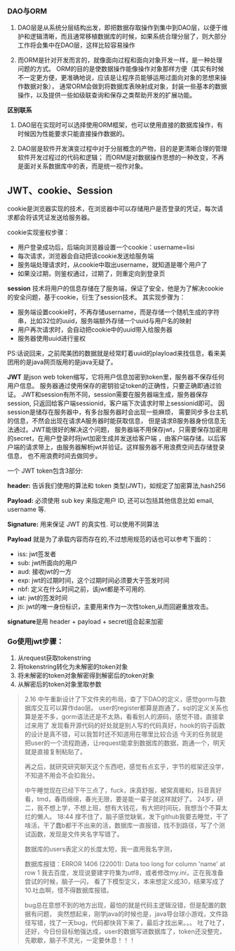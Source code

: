 
### DAO与ORM
1. DAO层是从系统分层结构出发，即把数据存取操作到集中到DAO层，以便于维护和逻辑清晰，而且通常移植数据库的时候，如果系统合理分层了，则大部分工作将会集中在DAO层，这样比较容易操作

2. 而ORM是针对开发而言的，就像面向过程和面向对象开发一样，是一种处理问题的方式。
ORM的目的是使数据操作能像操作对象那样方便（其实有时候不一定更方便，更准确地说，应该是让程序员能够运用过面向对象的思想来操作数据对象），
通常ORM会做到将数据库表映射成对象，封装一些基本的数据操作，以及提供一些如级联查询和保存之类帮助开发的扩展功能。

**区别联系**
1. DAO层在实现时可以选择使用ORM框架，也可以使用直接的数据库操作，有时候因为性能要求只能直接操作数据的。 

2. DAO层是软件开发演变过程中对于分层概念的产物，目的是更清晰合理的管理软件开发过程过的代码和逻辑；
而ORM是对数据操作思想的一种改变，不再是面对关系数据库中的表，而是统一视作对象。

## **JWT、cookie、Session**
cookie是浏览器实现的技术，在浏览器中可以存储用户是否登录的凭证，每次请求都会将该凭证发送给服务器。

cookie实现鉴权步骤：
- 用户登录成功后，后端向浏览器设置一个cookie：username=lisi
- 每次请求，浏览器会自动把该cookie发送给服务端
- 服务端处理请求时，从cookie中取出username，就知道是哪个用户了
- 如果没过期，则鉴权通过，过期了，则重定向到登录页


**session** 技术将用户的信息存储在了服务端，保证了安全，他是为了解决cookie的安全问题，基于cookie，衍生了session技术。
其实现步骤为：
- 服务端设置cookie时，不再存储username，而是存储一个随机生成的字符串，比如32位的uuid，服务端额外存储一个uuid与用户名的映射
- 用户再次请求时，会自动把cookie中的uuid带入给服务器
- 服务器使用uuid进行鉴权

PS:话说回来，之前爬美团的数据就是经常盯着uuid的playload来找信息，看来美团用的是java网页版用的是java无疑了。


**JWT** 是json web token缩写，它将用户信息加密到token里，服务器不保存任何用户信息。
服务器通过使用保存的密钥验证token的正确性，只要正确即通过验证。
JWT和session有所不同，session需要在服务器端生成，服务器保存session,
只返回给客户端sessionid，客户端下次请求时带上sessionid即可。
因session是储存在服务器中，有多台服务器时会出现一些麻烦，
需要同步多台主机的信息，不然会出现在请求A服务器时能获取信息，
但是请求B服务器身份信息无法通过。JWT能很好的解决这个问题，
服务器端不用保存jwt，只需要保存加密用的secret，在用户登录时将jwt加密生成并发送给客户端
，由客户端存储，以后客户端的请求带上，由服务器解析jwt并验证。这样服务器不用浪费空间去存储登录信息，
也不用浪费时间去做同步。




一个 JWT token包含3部分:

**header:** 告诉我们使用的算法和 token 类型(JWT)，如规定了加密算法,hash256

**Payload:** 必须使用 sub key 来指定用户 ID, 还可以包括其他信息比如 email, username 等.

**Signature:** 用来保证 JWT 的真实性. 可以使用不同算法



**Payload** 就是为了承载内容而存在的,不过想用规范的话也可以参考下面的：
* iss: jwt签发者
* sub: jwt所面向的用户
* aud: 接收jwt的一方
* exp: jwt的过期时间，这个过期时间必须要大于签发时间
* nbf: 定义在什么时间之前，该jwt都是不可用的.
* iat: jwt的签发时间
* jti: jwt的唯一身份标识，主要用来作为一次性token,从而回避重放攻击。

**signature**是用 header + payload + secret组合起来加密

### Go使用jwt步骤：

1. 从request获取tokenstring
2. 将tokenstring转化为未解密的token对象
3. 将未解密的token对象解密得到解密后的token对象
4. 从解密后的token对象里取参数



>2.16 中午重新设计了下文件夹的布局，查了下DAO的定义，感觉gorm与数据库交互可以算作dao层。
> user的register都算是跑通了，sql的定义关系也算是差不多，gorm语法还是不太熟，看看别人的源码，感觉不错，直接拿过来用了
> 发现看开源代码的好处就是别人写的代码真好，hook的钩子函数的设计是真不错，可以我暂时还不知道用在哪里比较合适
> 今天的任务就是把user的一个流程跑通，让request能拿到数据库的数据，跑通一个，明天就是直接复制粘贴了。
> 
> 再之后，就研究研究聊天这个东西吧，感觉有点玄乎，字节的框架还没学，不知道不用会不会扣我分。
> 
>中午睡觉现在已经下午三点了，fuck，床真舒服，被窝真暖和，抖音真好看，tmd，春雨绵绵，春光无限，要是能一辈子就这样就好了。
> 24岁，研二，我不想上学，不想上班，想有大钱花，有大把时间玩，我想当个不算太烂的懒人。
> 18:44 撑不住了，脑子感觉缺氧，发下github我要去睡觉，干了啥活，干了蠢b都干不出来的活，数据库一直报错，找不到路径，写了个测试函数，发现是文件夹名字写错了。
> 
> 数据库的users表定义的长度太短，我一直用我名字测，
> 
> 数据库报错：ERROR 1406 (22001): Data too long for column 'name' at row 1
> 我去百度，发现说要建字符集为utf8，或者修改my.ini，正在我准备尝试的时候，脑子一闪，
> 看了下模型定义，本来想定义成30，结果写成了10.吐血啊，怪不得数据库报错。
> 
> bug总在意想不到的地方出现，最怕的就是代码主逻辑没错，但是配置的数据有问题，
> 突然想起来，刚学java的时候也是，java导台球小游戏，文件路径写错，找了一天bug，代码都快背下来了，最后才找出来。。。
>吐了吐了，还好，今日份目标勉强达成，user的数据写进数据库了，token还没整完，先歇歇，脑子不灵光，一定要休息！！！
>